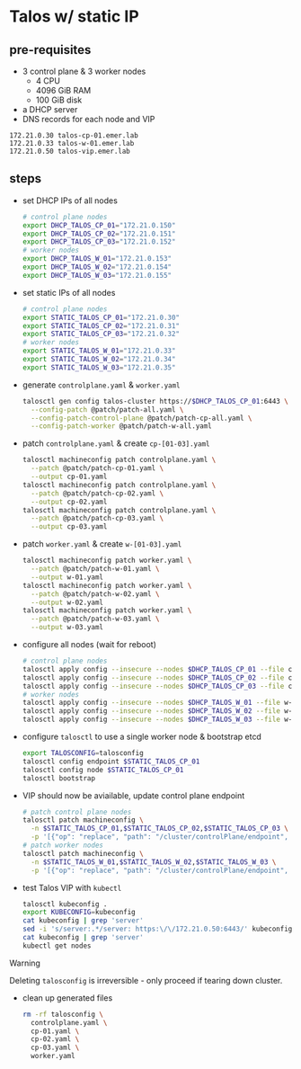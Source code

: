 # Talos w/ static IP

## pre-requisites

- 3 control plane & 3 worker nodes
  - 4 CPU
  - 4096 GiB RAM
  - 100 GiB disk
- a DHCP server
- DNS records for each node and VIP

```
172.21.0.30 talos-cp-01.emer.lab
172.21.0.33 talos-w-01.emer.lab
172.21.0.50 talos-vip.emer.lab
```

## steps

- set DHCP IPs of all nodes

  ```bash
  # control plane nodes
  export DHCP_TALOS_CP_01="172.21.0.150"
  export DHCP_TALOS_CP_02="172.21.0.151"
  export DHCP_TALOS_CP_03="172.21.0.152"
  # worker nodes
  export DHCP_TALOS_W_01="172.21.0.153"
  export DHCP_TALOS_W_02="172.21.0.154"
  export DHCP_TALOS_W_03="172.21.0.155"
  ```

- set static IPs of all nodes

  ```bash
  # control plane nodes
  export STATIC_TALOS_CP_01="172.21.0.30"
  export STATIC_TALOS_CP_02="172.21.0.31"
  export STATIC_TALOS_CP_03="172.21.0.32"
  # worker nodes
  export STATIC_TALOS_W_01="172.21.0.33"
  export STATIC_TALOS_W_02="172.21.0.34"
  export STATIC_TALOS_W_03="172.21.0.35"
  ```

- generate `controlplane.yaml` & `worker.yaml`

  ```bash
  talosctl gen config talos-cluster https://$DHCP_TALOS_CP_01:6443 \
    --config-patch @patch/patch-all.yaml \
    --config-patch-control-plane @patch/patch-cp-all.yaml \
    --config-patch-worker @patch/patch-w-all.yaml
  ```

- patch `controlplane.yaml` & create `cp-[01-03].yaml`

  ```bash
  talosctl machineconfig patch controlplane.yaml \
    --patch @patch/patch-cp-01.yaml \
    --output cp-01.yaml
  talosctl machineconfig patch controlplane.yaml \
    --patch @patch/patch-cp-02.yaml \
    --output cp-02.yaml
  talosctl machineconfig patch controlplane.yaml \
    --patch @patch/patch-cp-03.yaml \
    --output cp-03.yaml
  ```

- patch `worker.yaml` & create `w-[01-03].yaml`

  ```bash
  talosctl machineconfig patch worker.yaml \
    --patch @patch/patch-w-01.yaml \
    --output w-01.yaml
  talosctl machineconfig patch worker.yaml \
    --patch @patch/patch-w-02.yaml \
    --output w-02.yaml
  talosctl machineconfig patch worker.yaml \
    --patch @patch/patch-w-03.yaml \
    --output w-03.yaml
  ```

- configure all nodes (wait for reboot)

  ```bash
  # control plane nodes
  talosctl apply config --insecure --nodes $DHCP_TALOS_CP_01 --file cp-01.yaml
  talosctl apply config --insecure --nodes $DHCP_TALOS_CP_02 --file cp-02.yaml
  talosctl apply config --insecure --nodes $DHCP_TALOS_CP_03 --file cp-03.yaml
  # worker nodes
  talosctl apply config --insecure --nodes $DHCP_TALOS_W_01 --file w-01.yaml
  talosctl apply config --insecure --nodes $DHCP_TALOS_W_02 --file w-02.yaml
  talosctl apply config --insecure --nodes $DHCP_TALOS_W_03 --file w-03.yaml
  ```

- configure `talosctl` to use a single worker node & bootstrap etcd

  ```bash
  export TALOSCONFIG=talosconfig
  talosctl config endpoint $STATIC_TALOS_CP_01
  talosctl config node $STATIC_TALOS_CP_01
  talosctl bootstrap
  ```

- VIP should now be aviailable, update control plane endpoint

  ```bash
  # patch control plane nodes
  talosctl patch machineconfig \
    -n $STATIC_TALOS_CP_01,$STATIC_TALOS_CP_02,$STATIC_TALOS_CP_03 \
    -p '[{"op": "replace", "path": "/cluster/controlPlane/endpoint", "value": "https://talos-vip.emer.lab:6443"}]'
  # patch worker nodes
  talosctl patch machineconfig \
    -n $STATIC_TALOS_W_01,$STATIC_TALOS_W_02,$STATIC_TALOS_W_03 \
    -p '[{"op": "replace", "path": "/cluster/controlPlane/endpoint", "value": "https://talos-vip.emer.lab:6443"}]'
  ```

- test Talos VIP with `kubectl`

  ```bash
  talosctl kubeconfig .
  export KUBECONFIG=kubeconfig
  cat kubeconfig | grep 'server'
  sed -i 's/server:.*/server: https:\/\/172.21.0.50:6443/' kubeconfig
  cat kubeconfig | grep 'server'
  kubectl get nodes
  ```

> [!WARNING]
> Deleting `talosconfig` is irreversible - only proceed if tearing down cluster.

- clean up generated files

  ```bash
  rm -rf talosconfig \
    controlplane.yaml \
    cp-01.yaml \
    cp-02.yaml \
    cp-03.yaml \
    worker.yaml
  ```
